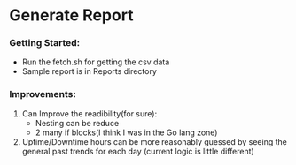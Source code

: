 # Generate Report

### Getting Started:
- Run the fetch.sh for getting the csv data
- Sample report is in Reports directory


### Improvements:

1. Can Improve the readibility(for sure):
    - Nesting can be reduce
    - 2 many if blocks(I think I was in the Go lang zone)
2. Uptime/Downtime hours can be more reasonably guessed by seeing the general past trends for each day (current logic is little different)
